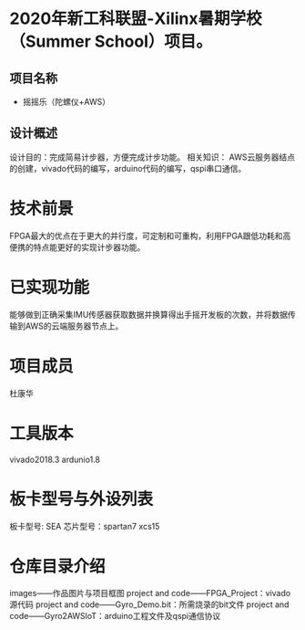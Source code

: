 # 2020年新工科联盟-Xilinx暑期学校（Summer School）项目。
## 项目名称
+ 摇摇乐（陀螺仪+AWS）
## 设计概述
设计目的：完成简易计步器，方便完成计步功能。
相关知识： AWS云服务器结点的创建，vivado代码的编写，arduino代码的编写，qspi串口通信。
# 技术前景
FPGA最大的优点在于更大的并行度，可定制和可重构，利用FPGA跟低功耗和高便携的特点能更好的实现计步器功能。
# 已实现功能
能够做到正确采集IMU传感器获取数据并换算得出手摇开发板的次数，并将数据传输到AWS的云端服务器节点上。
# 项目成员
杜康华
# ⼯具版本
vivado2018.3
ardunio1.8
# 板卡型号与外设列表
板卡型号: SEA
芯片型号：spartan7 xcs15
# 仓库⽬录介绍
images——作品图片与项目框图
project and code——FPGA_Project：vivado源代码
project and code——Gyro_Demo.bit：所需烧录的bit文件
project and code——Gyro2AWSloT：arduino工程文件及qspi通信协议
